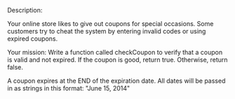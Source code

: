 Description:

Your online store likes to give out coupons for special occasions. Some customers try to cheat the system by entering invalid codes or using expired coupons.

Your mission: 
Write a function called checkCoupon to verify that a coupon is valid and not expired. If the coupon is good, return true. Otherwise, return false.

A coupon expires at the END of the expiration date. All dates will be passed in as strings in this format: "June 15, 2014"